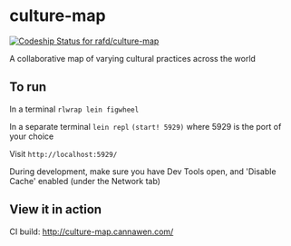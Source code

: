 # culture-map
[ ![Codeship Status for rafd/culture-map](https://app.codeship.com/projects/cff691d0-a498-0135-83a7-164f533c488b/status?branch=master)](https://app.codeship.com/projects/255061)

A collaborative map of varying cultural practices across the world

## To run

In a terminal
`rlwrap lein figwheel`

In a separate terminal
`lein repl`
`(start! 5929)` where 5929 is the port of your choice

Visit `http://localhost:5929/`

During development, make sure you have Dev Tools open, and 'Disable Cache' enabled (under the Network tab)

## View it in action

CI build: http://culture-map.cannawen.com/
